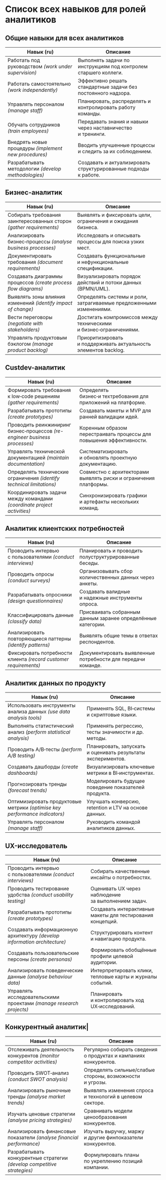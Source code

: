 
# Список всех навыков для ролей аналитиков

## Общие навыки для всех аналитиков
| Навык (ru)                                            | Описание                                                        |
| ----------------------------------------------------- | --------------------------------------------------------------- |
| Работать под руководством *(work under supervision)*  | Выполнять задачи по инструкциям под контролем старшего коллеги. |
| Работать самостоятельно *(work independently)*        | Эффективно решать стандартные задачи без постоянного надзора.   |
| Управлять персоналом *(manage staff)*                 | Планировать, распределять и контролировать работу команды.      |
| Обучать сотрудников *(train employees)*               | Передавать знания и навыки через наставничество и тренинги.     |
| Внедрять новые процедуры *(implement new procedures)* | Вводить улучшенные процессы и следить за их соблюдением.        |
| Разрабатывать методологии *(develop methodologies)*   | Создавать и актуализировать структурированные подходы к работе. |

## Бизнес-аналитик
| Навык (ru)                                                          | Описание                                                            |
| ------------------------------------------------------------------- | ------------------------------------------------------------------- |
| Собирать требования заинтересованных сторон *(gather requirements)* | Выявлять и фиксировать цели, ограничения и ожидания бизнеса.        |
| Анализировать бизнес‑процессы *(analyse business processes)*        | Исследовать и описывать процессы для поиска узких мест.             |
| Документировать требования *(document requirements)*                | Создавать функциональные и нефункциональные спецификации.           |
| Создавать диаграммы процессов *(create process flow diagrams)*      | Визуализировать порядок действий и потоки данных (BPMN/UML).        |
| Выявлять зоны влияния изменений *(identify impact of change)*       | Определять системы и роли, затрагиваемые предложенными изменениями. |
| Вести переговоры *(negotiate with stakeholders)*                    | Достигать компромиссов между техническими и бизнес‑ограничениями.   |
| Управлять продуктовым бэклогом *(manage product backlog)*           | Приоритизировать и поддерживать актуальность элементов backlog.     |

## Custdev-аналитик
| Навык (ru)                                                                 | Описание                                                             |
| -------------------------------------------------------------------------- | -------------------------------------------------------------------- |
| Формировать требования к low‑code решениям *(gather requirements)*         | Определять бизнес‑и техтребования для приложений на платформе.       |
| Разрабатывать прототипы *(create prototypes)*                              | Создавать макеты и MVP для ранней валидации идей.                    |
| Проводить реинжиниринг бизнес‑процессов *(re-engineer business processes)* | Коренным образом перестраивать процессы для повышения эффективности. |
| Управлять технической документацией *(maintain documentation)*             | Систематизировать и обновлять проектную документацию.                |
| Определять технические ограничения *(identify technical limitations)*      | Совместно с архитекторами выявлять риски и ограничения платформы.    |
| Координировать задачи между командами *(coordinate project activities)*    | Синхронизировать графики и артефакты нескольких команд.              |

## Аналитик клиентских потребностей
| Навык (ru)                                                       | Описание                                                     |
| ---------------------------------------------------------------- | ------------------------------------------------------------ |
| Проводить интервью с пользователями *(conduct interviews)*       | Планировать и проводить полуструктурированные беседы.        |
| Проводить опросы *(conduct surveys)*                             | Организовывать сбор количественных данных через анкеты.      |
| Разрабатывать опросники *(design questionnaires)*                | Создавать валидные и надежные инструменты опроса.            |
| Классифицировать данные *(classify data)*                        | Присваивать собранным данным заранее определённые категории. |
| Анализировать повторяющиеся паттерны *(identify patterns)*       | Выявлять общие темы в ответах респондентов.                  |
| Фиксировать потребности клиента *(record customer requirements)* | Документировать выявленные потребности для передачи команде. |


## Аналитик данных по продукту
| Навык (ru)                                                                 | Описание                                                     |
| -------------------------------------------------------------------------- | ------------------------------------------------------------ |
| Использовать инструменты анализа данных *(use data analysis tools)*        | Применять SQL, BI‑системы и скриптовые языки.                |
| Выполнять статистический анализ *(perform statistical analysis)*           | Применять регрессию, тесты значимости и др. методы.          |
| Проводить A/B‑тесты *(perform A/B testing)*                                | Планировать, запускать и оценивать результаты экспериментов. |
| Создавать дашборды *(create dashboards)*                                   | Визуализировать ключевые метрики в BI‑инструментах.          |
| Прогнозировать тренды *(forecast trends)*                                  | Моделировать будущее поведение показателей продукта.         |
| Оптимизировать продуктовые метрики *(optimise key performance indicators)* | Улучшать конверсию, retention и LTV на основе данных.        |
| Управлять персоналом *(manage staff)*                                      | Руководить командой аналитиков данных.                       |


## UX-исследователь
| Навык (ru)                                                                | Описание                                                   |
| ------------------------------------------------------------------------- | ---------------------------------------------------------- |
| Проводить интервью с пользователями *(conduct interviews)*                | Собирать качественные инсайты о потребностях.              |
| Проводить тестирование удобства *(conduct usability testing)*             | Оценивать UX через наблюдение за выполнением задач.        |
| Разрабатывать прототипы *(create prototypes)*                             | Создавать интерактивные макеты для тестирования концепций. |
| Создавать информационную архитектуру *(develop information architecture)* | Структурировать контент и навигацию продукта.              |
| Создавать пользовательские персоны *(create personas)*                    | Формировать обобщённые профили целевой аудитории.          |
| Анализировать поведенческие данные *(analyse behaviour data)*             | Интерпретировать клики, тепловые карты и журналы событий.  |
| Управлять исследовательскими проектами *(manage research projects)*       | Планировать и контролировать ход UX‑исследований.          |

## Конкурентный аналитик| 
| Навык (ru)                                                              | Описание                                                         |
| ----------------------------------------------------------------------- | ---------------------------------------------------------------- |
| Отслеживать деятельность конкурентов *(monitor competitor activities)*  | Регулярно собирать сведения о продуктах и кампаниях конкурентов. |
| Проводить SWOT‑анализ *(conduct SWOT analysis)*                         | Определять сильные/слабые стороны, возможности и угрозы.         |
| Анализировать рыночные тренды *(analyse market trends)*                 | Выявлять изменения спроса и технологий в целевом секторе.        |
| Изучать ценовые стратегии *(analyse pricing strategies)*                | Сравнивать модели ценообразования конкурентов.                   |
| Анализировать финансовые показатели *(analyse financial performance)*   | Изучать выручку, маржу и другие финпоказатели конкурентов.       |
| Разрабатывать конкурентные стратегии *(develop competitive strategies)* | Формулировать планы по укреплению позиций компании.              |

